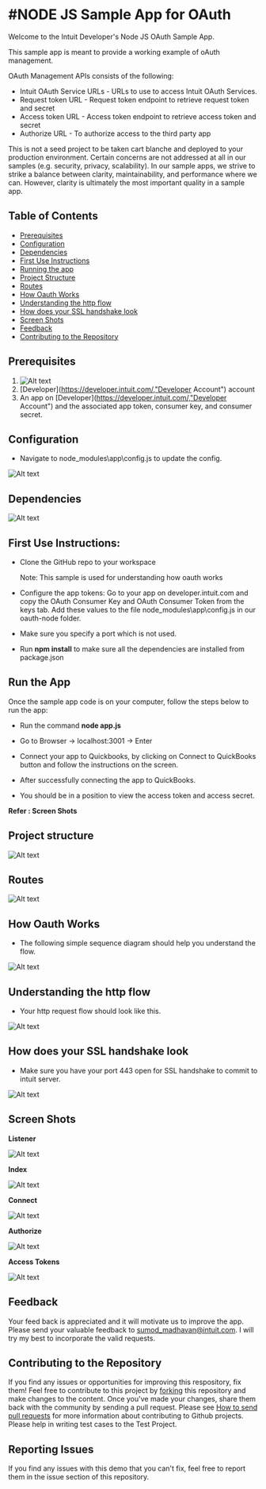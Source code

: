 #NODE JS Sample App for OAuth
=====================================
<p>
Welcome to the Intuit Developer's Node JS OAuth Sample App.
</p>
<p>
This sample app is meant to provide a working example of oAuth management.
</p>
<p>

OAuth Management APIs consists of the following:

<ul>
<li>Intuit OAuth Service URLs - URLs to use to access Intuit OAuth Services.</li>
<li>Request token URL - Request token endpoint to retrieve request token and secret</li> 
<li>Access token URL - Access token endpoint to retrieve access token and secret </li>
<li>Authorize URL - To authorize access to the third party app</li>
</ul>
</p>
<p>

This is not a seed project to be taken cart blanche and deployed to your production environment. Certain concerns are not addressed at all in our samples (e.g. security, privacy, scalability). In our sample apps, we strive to strike a balance between clarity, maintainability, and performance where we can. However, clarity is ultimately the most important quality in a sample app.

</p>

## Table of Contents

* [Prerequisites](#prerequisites)
* [Configuration](#configuration)
* [Dependencies](#dependencies)
* [First Use Instructions](#first-use-instructions)
* [Running the app](#running-the-app)
* [Project Structure](#project-structure)
* [Routes](#routes)
* [How Oauth Works](#how-oauth-works)
* [Understanding the http flow](#understanding-the-http-flow)
* [How does your SSL handshake look](#how-does-your-SSL-handshake-look)
* [Screen Shots](#screen-shots)
* [Feedback](#feedback)
* [Contributing to the Repository](#contributing-to-the-repository)


## Prerequisites

1. ![Alt text](images/require.jpg "Pre-Requisite")
2. [Developer](https://developer.intuit.com/,"Developer Account") account
3. An app on [Developer](https://developer.intuit.com/,"Developer Account") and the associated app token, consumer key, and consumer secret.

## Configuration

- Navigate to node_modules\app\config.js to update the config.

![Alt text](images/config.jpg "Configurations")


## Dependencies
![Alt text](images/depend.JPG "Dependencies")


## First Use Instructions:

- Clone the GitHub repo to your workspace

  Note: This sample is used for understanding how oauth works

- Configure the app tokens: Go to your app on developer.intuit.com and copy the OAuth Consumer Key and OAuth Consumer Token from the keys tab. Add these values to the file node_modules\app\config.js in our oauth-node folder.

- Make sure you specify a port which is not used.

- Run **npm install** to make sure all the dependencies are installed from package.json

## Run the App

Once the sample app code is on your computer, follow the steps below to run the app:

- Run the command **node app.js** 

- Go to Browser -> localhost:3001 -> Enter

- Connect your app to Quickbooks, by clicking on Connect to QuickBooks button and follow the instructions on the screen.

- After successfully connecting the app to QuickBooks.

- You should be in a position to view the access token and access secret. 

**Refer : Screen Shots**

## Project structure

![Alt text](images/project.JPG "Project Structure")

## Routes

![Alt text](images/routes.JPG "Routes work")

## How Oauth Works

- The following simple sequence diagram should help you understand the flow.


![Alt text](images/seq.png "sequence diagram on oauth")

## Understanding the http flow

- Your http request flow should look like this.

![Alt text](images/fiddle.JPG "Fiddler request look")


## How does your SSL handshake look

- Make sure you have your port 443 open for SSL handshake to commit to intuit server.

![Alt text](images/ssl.JPG "SSL Handshake")

## Screen Shots

**Listener**


![Alt text](images/listen.JPG "Listener")

**Index**


![Alt text](images/index.JPG "Index")


**Connect**


![Alt text](images/connect.JPG "Connect")


**Authorize**


![Alt text](images/authorize.JPG "Authorize")



**Access Tokens**


![Alt text](images/result.JPG "access tokens")


## Feedback

Your feed back is appreciated and it will motivate us to improve the app. Please send your valuable feedback to sumod_madhavan@intuit.com. I will try my best to incorporate the valid requests.
 
## Contributing to the Repository ###

If you find any issues or opportunities for improving this respository, fix them!  Feel free to contribute to this project by [forking](http://help.github.com/fork-a-repo/) this repository and make changes to the content.  Once you've made your changes, share them back with the community by sending a pull request. Please see [How to send pull requests](http://help.github.com/send-pull-requests/) for more information about contributing to Github projects. Please help in writing test cases to the Test Project.

## Reporting Issues ###

If you find any issues with this demo that you can't fix, feel free to report them in the issue section of this repository.



